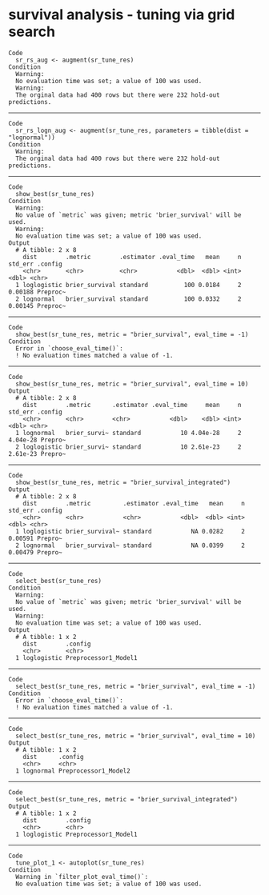 # survival analysis - tuning via grid search

    Code
      sr_rs_aug <- augment(sr_tune_res)
    Condition
      Warning:
      No evaluation time was set; a value of 100 was used.
      Warning:
      The orginal data had 400 rows but there were 232 hold-out predictions.

---

    Code
      sr_rs_logn_aug <- augment(sr_tune_res, parameters = tibble(dist = "lognormal"))
    Condition
      Warning:
      The orginal data had 400 rows but there were 232 hold-out predictions.

---

    Code
      show_best(sr_tune_res)
    Condition
      Warning:
      No value of `metric` was given; metric 'brier_survival' will be used.
      Warning:
      No evaluation time was set; a value of 100 was used.
    Output
      # A tibble: 2 x 8
        dist        .metric        .estimator .eval_time   mean     n std_err .config 
        <chr>       <chr>          <chr>           <dbl>  <dbl> <int>   <dbl> <chr>   
      1 loglogistic brier_survival standard          100 0.0184     2 0.00188 Preproc~
      2 lognormal   brier_survival standard          100 0.0332     2 0.00145 Preproc~

---

    Code
      show_best(sr_tune_res, metric = "brier_survival", eval_time = -1)
    Condition
      Error in `choose_eval_time()`:
      ! No evaluation times matched a value of -1.

---

    Code
      show_best(sr_tune_res, metric = "brier_survival", eval_time = 10)
    Output
      # A tibble: 2 x 8
        dist        .metric      .estimator .eval_time     mean     n  std_err .config
        <chr>       <chr>        <chr>           <dbl>    <dbl> <int>    <dbl> <chr>  
      1 lognormal   brier_survi~ standard           10 4.04e-28     2 4.04e-28 Prepro~
      2 loglogistic brier_survi~ standard           10 2.61e-23     2 2.61e-23 Prepro~

---

    Code
      show_best(sr_tune_res, metric = "brier_survival_integrated")
    Output
      # A tibble: 2 x 8
        dist        .metric         .estimator .eval_time   mean     n std_err .config
        <chr>       <chr>           <chr>           <dbl>  <dbl> <int>   <dbl> <chr>  
      1 loglogistic brier_survival~ standard           NA 0.0282     2 0.00591 Prepro~
      2 lognormal   brier_survival~ standard           NA 0.0399     2 0.00479 Prepro~

---

    Code
      select_best(sr_tune_res)
    Condition
      Warning:
      No value of `metric` was given; metric 'brier_survival' will be used.
      Warning:
      No evaluation time was set; a value of 100 was used.
    Output
      # A tibble: 1 x 2
        dist        .config             
        <chr>       <chr>               
      1 loglogistic Preprocessor1_Model1

---

    Code
      select_best(sr_tune_res, metric = "brier_survival", eval_time = -1)
    Condition
      Error in `choose_eval_time()`:
      ! No evaluation times matched a value of -1.

---

    Code
      select_best(sr_tune_res, metric = "brier_survival", eval_time = 10)
    Output
      # A tibble: 1 x 2
        dist      .config             
        <chr>     <chr>               
      1 lognormal Preprocessor1_Model2

---

    Code
      select_best(sr_tune_res, metric = "brier_survival_integrated")
    Output
      # A tibble: 1 x 2
        dist        .config             
        <chr>       <chr>               
      1 loglogistic Preprocessor1_Model1

---

    Code
      tune_plot_1 <- autoplot(sr_tune_res)
    Condition
      Warning in `filter_plot_eval_time()`:
      No evaluation time was set; a value of 100 was used.

